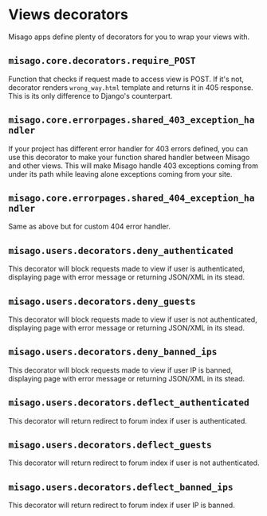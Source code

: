 Views decorators
================

Misago apps define plenty of decorators for you to wrap your views with.


## `misago.core.decorators.require_POST`

Function that checks if request made to access view is POST. If it's not, decorator renders `wrong_way.html` template and returns it in 405 response. This is its only difference to Django's counterpart.


## `misago.core.errorpages.shared_403_exception_handler`

If your project has different error handler for 403 errors defined, you can use this decorator to make your function shared handler between Misago and other views. This will make Misago handle 403 exceptions coming from under its path while leaving alone exceptions coming from your site.


## `misago.core.errorpages.shared_404_exception_handler`

Same as above but for custom 404 error handler.


## `misago.users.decorators.deny_authenticated`

This decorator will block requests made to view if user is authenticated, displaying page with error message or returning JSON/XML in its stead.


## `misago.users.decorators.deny_guests`

This decorator will block requests made to view if user is not authenticated, displaying page with error message or returning JSON/XML in its stead.


## `misago.users.decorators.deny_banned_ips`

This decorator will block requests made to view if user IP is banned, displaying page with error message or returning JSON/XML in its stead.


## `misago.users.decorators.deflect_authenticated`

This decorator will return redirect to forum index if user is authenticated.


## `misago.users.decorators.deflect_guests`

This decorator will return redirect to forum index if user is not authenticated.


## `misago.users.decorators.deflect_banned_ips`

This decorator will return redirect to forum index if user IP is banned.